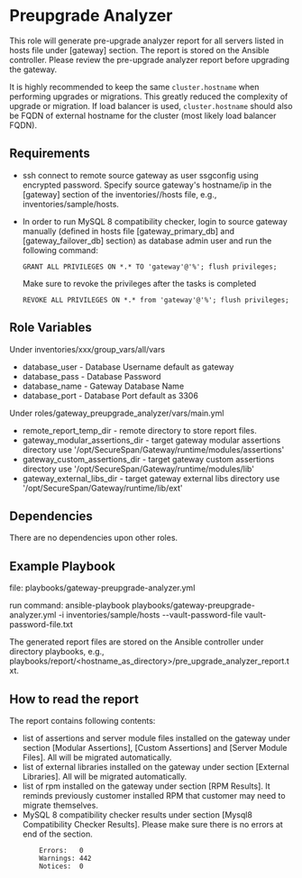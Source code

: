 Preupgrade Analyzer
======================

This role will generate pre-upgrade analyzer report for all servers listed in hosts file under [gateway] section. The report is stored on the Ansible controller.
Please review the pre-upgrade analyzer report before upgrading the gateway.

It is highly recommended to keep the same `cluster.hostname` when performing upgrades or migrations. This greatly reduced the complexity of upgrade or migration. If load balancer is used, `cluster.hostname` should also be FQDN of external hostname for the cluster (most likely load balancer FQDN).

Requirements
------------
* ssh connect to remote source gateway as user ssgconfig using encrypted password. 
    Specify source gateway's hostname/ip in the [gateway] section of the inventories/<xxx>/hosts file, e.g., inventories/sample/hosts.
    
* In order to run MySQL 8 compatibility checker, login to source gateway manually (defined in hosts file [gateway_primary_db] and [gateway_failover_db] section) as database admin user and run the following command:
    ```
    GRANT ALL PRIVILEGES ON *.* TO 'gateway'@'%'; flush privileges;
    ```
  Make sure to revoke the privileges after the tasks is completed
    ```
    REVOKE ALL PRIVILEGES ON *.* from 'gateway'@'%'; flush privileges;
    ```

Role Variables
--------------
Under inventories/xxx/group_vars/all/vars
* database_user - Database Username default as gateway
* database_pass -  Database Password
* database_name - Gateway Database Name
* database_port - Database Port default as 3306

Under roles/gateway_preupgrade_analyzer/vars/main.yml
* remote_report_temp_dir - remote directory to store report files.
* gateway_modular_assertions_dir - target gateway modular assertions directory use '/opt/SecureSpan/Gateway/runtime/modules/assertions'
* gateway_custom_assertions_dir - target gateway custom assertions directory use '/opt/SecureSpan/Gateway/runtime/modules/lib'
* gateway_external_libs_dir - target gateway external libs directory use '/opt/SecureSpan/Gateway/runtime/lib/ext'


Dependencies
------------
There are no dependencies upon other roles.


Example Playbook
------------------
file: playbooks/gateway-preupgrade-analyzer.yml

run command: ansible-playbook playbooks/gateway-preupgrade-analyzer.yml -i inventories/sample/hosts --vault-password-file vault-password-file.txt

The generated report files are stored on the Ansible controller under directory playbooks, e.g., playbooks/report/<hostname_as_directory>/pre_upgrade_analyzer_report.txt.

How to read the report
-----------------------
The report contains following contents:

* list of assertions and server module files installed on the gateway under section [Modular Assertions], [Custom Assertions] and [Server Module Files]. All will be migrated automatically.
* list of external libraries installed on the gateway under section [External Libraries]. All will be migrated automatically.
* list of rpm installed on the gateway under section [RPM Results].  It reminds previously customer installed RPM that customer may need to migrate themselves.
* MySQL 8 compatibility checker results under section [Mysql8 Compatibility Checker Results]. Please make sure there is no errors at end of the section.
    ```
        Errors:   0
        Warnings: 442
        Notices:  0
    ```
                                                 